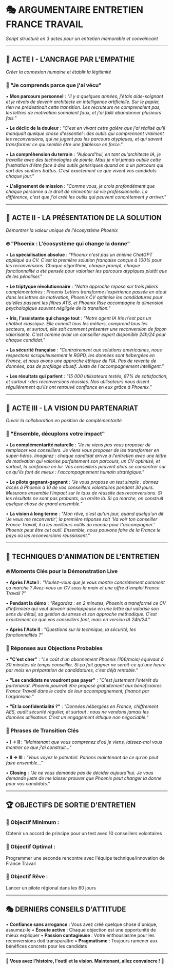 # 🎭 ARGUMENTAIRE ENTRETIEN FRANCE TRAVAIL

*Script structuré en 3 actes pour un entretien mémorable et convaincant*

---

## 🎯 **ACTE I - L'ANCRAGE PAR L'EMPATHIE**
*Créer la connexion humaine et établir la légitimité*

### 💫 **"Je comprends parce que j'ai vécu"**

• **Mon parcours personnel** : *"Il y a quelques années, j'étais aide-soignant et je rêvais de devenir architecte en intelligence artificielle. Sur le papier, rien ne prédestinait cette transition. Les recruteurs ne comprenaient pas, les lettres de motivation sonnaient faux, et j'ai failli abandonner plusieurs fois."*

• **Le déclic de la douleur** : *"C'est en vivant cette galère que j'ai réalisé qu'il manquait quelque chose d'essentiel : des outils qui comprennent vraiment les reconversions, qui ne jugent pas les parcours atypiques, et qui savent transformer ce qui semble être une faiblesse en force."*

• **La compréhension du terrain** : *"Aujourd'hui, en tant qu'architecte IA, je travaille avec des technologies de pointe. Mais je n'ai jamais oublié cette frustration d'être face à des outils génériques quand on a un parcours qui sort des sentiers battus. C'est exactement ce que vivent vos candidats chaque jour."*

• **L'alignement de mission** : *"Comme vous, je crois profondément que chaque personne a le droit de réinventer sa vie professionnelle. La différence, c'est que j'ai créé les outils qui peuvent concrètement y arriver."*

---

## 🚀 **ACTE II - LA PRÉSENTATION DE LA SOLUTION**
*Démontrer la valeur unique de l'écosystème Phoenix*

### 🔥 **"Phoenix : L'écosystème qui change la donne"**

• **La spécialisation absolue** : *"Phoenix n'est pas un énième ChatGPT appliqué au CV. C'est la première solution française conçue à 100% pour les reconversions. Chaque algorithme, chaque prompt, chaque fonctionnalité a été pensée pour valoriser les parcours atypiques plutôt que de les pénaliser."*

• **Le triptyque révolutionnaire** : *"Notre approche repose sur trois piliers complémentaires : Phoenix Letters transforme l'expérience passée en atout dans les lettres de motivation, Phoenix CV optimise les candidatures pour qu'elles passent les filtres ATS, et Phoenix Rise accompagne la dimension psychologique souvent négligée de la transition."*

• **Iris, l'assistante qui change tout** : *"Notre agent IA Iris n'est pas un chatbot classique. Elle connaît tous les métiers, comprend tous les secteurs, et surtout, elle sait comment présenter une reconversion de façon valorisante. C'est comme avoir un conseiller expert disponible 24h/24 pour chaque candidat."*

• **La sécurité française** : *"Contrairement aux solutions américaines, nous respectons scrupuleusement le RGPD, les données sont hébergées en France, et nous avons une approche éthique de l'IA. Pas de revente de données, pas de profilage abusif. Juste de l'accompagnement intelligent."*

• **Les résultats qui parlent** : *"15 000 utilisateurs testés, 87% de satisfaction, et surtout : des reconversions réussies. Nos utilisateurs nous disent régulièrement qu'ils ont retrouvé confiance en eux grâce à Phoenix."*

---

## 🤝 **ACTE III - LA VISION DU PARTENARIAT**
*Ouvrir la collaboration en position de complémentarité*

### 💎 **"Ensemble, décuplons votre impact"**

• **La complémentarité naturelle** : *"Je ne viens pas vous proposer de remplacer vos conseillers. Je viens vous proposer de les transformer en super-héros. Imaginez : chaque candidat arrive à l'entretien avec une lettre de motivation qui valorise parfaitement son parcours, un CV optimisé, et surtout, la confiance en lui. Vos conseillers peuvent alors se concentrer sur ce qu'ils font de mieux : l'accompagnement humain stratégique."*

• **Le pilote gagnant-gagnant** : *"Je vous propose un test simple : donnez accès à Phoenix à 10 de vos conseillers volontaires pendant 30 jours. Mesurons ensemble l'impact sur le taux de réussite des reconversions. Si les résultats ne sont pas probants, on arrête là. Si ça marche, on construit quelque chose de grand ensemble."*

• **La vision à long terme** : *"Mon rêve, c'est qu'un jour, quand quelqu'un dit 'Je veux me reconvertir', la première réponse soit 'Va voir ton conseiller France Travail, il a les meilleurs outils du monde pour t'accompagner.' Phoenix peut être cet outil. Ensemble, nous pouvons faire de la France le pays où les reconversions réussissent."*

---

## 🎪 **TECHNIQUES D'ANIMATION DE L'ENTRETIEN**

### **🔥 Moments Clés pour la Démonstration Live**

• **Après l'Acte I** : *"Voulez-vous que je vous montre concrètement comment ça marche ? Avez-vous un CV sous la main et une offre d'emploi France Travail ?"*

• **Pendant la démo** : *"Regardez : en 2 minutes, Phoenix a transformé ce CV d'infirmière qui veut devenir développeuse en une lettre qui valorise son sens du détail, sa gestion du stress et son approche méthodique. C'est exactement ce que vos conseillers font, mais en version IA 24h/24."*

• **Après l'Acte II** : *"Questions sur la technique, la sécurité, les fonctionnalités ?"*

### **💬 Réponses aux Objections Probables**

• **"C'est cher"** : *"Le coût d'un abonnement Phoenix (10€/mois) équivaut à 30 minutes de temps conseiller. Si ça fait gagner ne serait-ce qu'une heure par mois en préparation de candidatures, c'est déjà rentable."*

• **"Les candidats ne voudront pas payer"** : *"C'est justement l'intérêt du partenariat. Phoenix pourrait être proposé gratuitement aux bénéficiaires France Travail dans le cadre de leur accompagnement, financé par l'organisme."*

• **"Et la confidentialité ?"** : *"Données hébergées en France, chiffrement AES, audit sécurité régulier, et surtout : nous ne vendons jamais les données utilisateur. C'est un engagement éthique non négociable."*

### **🎯 Phrases de Transition Clés**

• **I → II** : *"Maintenant que vous comprenez d'où je viens, laissez-moi vous montrer ce que j'ai construit..."*

• **II → III** : *"Vous voyez le potentiel. Parlons maintenant de ce qu'on peut faire ensemble..."*

• **Closing** : *"Je ne vous demande pas de décider aujourd'hui. Je vous demande juste de me laisser prouver que Phoenix peut changer la donne pour vos candidats."*

---

## 🏆 **OBJECTIFS DE SORTIE D'ENTRETIEN**

### **🎯 Objectif Minimum :** 
Obtenir un accord de principe pour un test avec 10 conseillers volontaires

### **🚀 Objectif Optimal :** 
Programmer une seconde rencontre avec l'équipe technique/innovation de France Travail

### **💎 Objectif Rêve :** 
Lancer un pilote régional dans les 60 jours

---

## 🎭 **DERNIERS CONSEILS D'ATTITUDE**

• **Confiance sans arrogance** : Vous avez créé quelque chose d'unique, assumez-le
• **Écoute active** : Chaque objection est une opportunité de mieux expliquer
• **Passion contagieuse** : Votre enthousiasme pour les reconversions doit transparaître
• **Pragmatisme** : Toujours ramener aux bénéfices concrets pour les candidats

---

**💪 Vous avez l'histoire, l'outil et la vision. Maintenant, allez convaincre ! 🚀**
